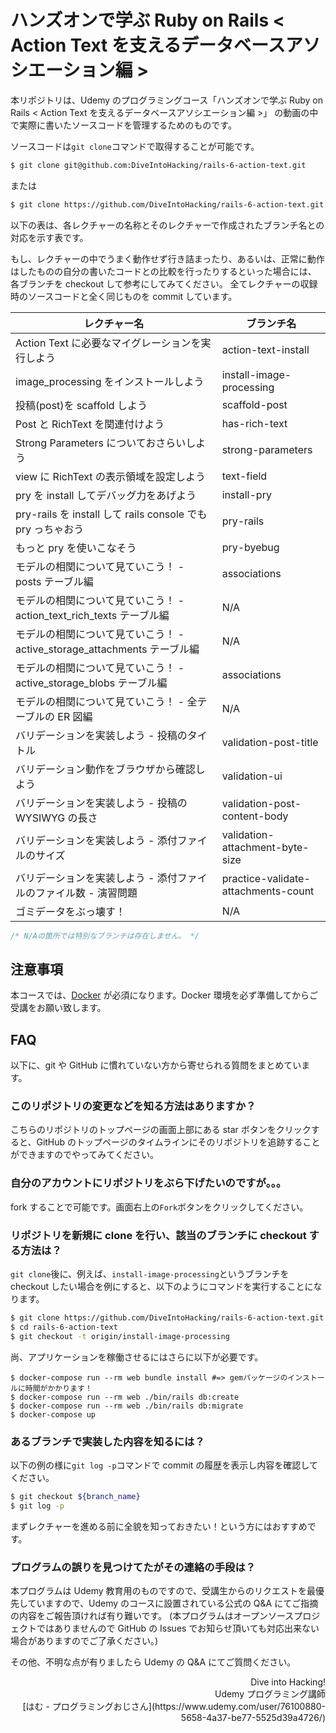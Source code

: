 # ハンズオンで学ぶ Ruby on Rails < Action Text を支えるデータベースアソシエーション編 >

本リポジトリは、Udemy のプログラミングコース「ハンズオンで学ぶ Ruby on Rails < Action Text を支えるデータベースアソシエーション編 >」 の動画の中で実際に書いたソースコードを管理するためのものです。

ソースコードは`git clone`コマンドで取得することが可能です。

```bash
$ git clone git@github.com:DiveIntoHacking/rails-6-action-text.git
```

または

```bash
$ git clone https://github.com/DiveIntoHacking/rails-6-action-text.git
```

以下の表は、各レクチャーの名称とそのレクチャーで作成されたブランチ名との対応を示す表です。

もし、レクチャーの中でうまく動作せず行き詰まったり、あるいは、正常に動作はしたものの自分の書いたコードとの比較を行ったりするといった場合には、
各ブランチを checkout して参考にしてみてください。
全てレクチャーの収録時のソースコードと全く同じものを commit しています。

| レクチャー名                                                             | ブランチ名                          |
| ------------------------------------------------------------------------ | ----------------------------------- |
| Action Text に必要なマイグレーションを実行しよう                         | action-text-install                 |
| image_processing をインストールしよう                                    | install-image-processing            |
| 投稿(post)を scaffold しよう                                             | scaffold-post                       |
| Post と RichText を関連付けよう                                          | has-rich-text                       |
| Strong Parameters についておさらいしよう                                 | strong-parameters                   |
| view に RichText の表示領域を設定しよう                                  | text-field                          |
| pry を install してデバッグ力をあげよう                                  | install-pry                         |
| pry-rails を install して rails console でも pry っちゃおう              | pry-rails                           |
| もっと pry を使いこなそう                                                | pry-byebug                          |
| モデルの相関について見ていこう！ - posts テーブル編                      | associations                        |
| モデルの相関について見ていこう！ - action_text_rich_texts テーブル編     | N/A                                 |
| モデルの相関について見ていこう！ - active_storage_attachments テーブル編 | N/A                                 |
| モデルの相関について見ていこう！ - active_storage_blobs テーブル編       | associations                        |
| モデルの相関について見ていこう！ - 全テーブルの ER 図編                  | N/A                                 |
| バリデーションを実装しよう - 投稿のタイトル                              | validation-post-title               |
| バリデーション動作をブラウザから確認しよう                               | validation-ui                       |
| バリデーションを実装しよう - 投稿の WYSIWYG の長さ                       | validation-post-content-body        |
| バリデーションを実装しよう - 添付ファイルのサイズ                        | validation-attachment-byte-size     |
| バリデーションを実装しよう - 添付ファイルのファイル数 - 演習問題         | practice-validate-attachments-count |
| ゴミデータをぶっ壊す！                                                   | N/A                                 |

```javascript
/* N/Aの箇所では特別なブランチは存在しません。 */
```

## 注意事項

本コースでは、[Docker](https://www.docker.com/) が必須になります。Docker 環境を必ず準備してからご受講をお願い致します。

## FAQ

以下に、git や GitHub に慣れていない方から寄せられる質問をまとめています。

### このリポジトリの変更などを知る方法はありますか？

こちらのリポジトリのトップページの画面上部にある star ボタンをクリックすると、GitHub のトップページのタイムラインにそのリポジトリを追跡することができますのでやってみてください。

### 自分のアカウントにリポジトリをぶら下げたいのですが。。。

fork することで可能です。画面右上の`Fork`ボタンをクリックしてください。

### リポジトリを新規に clone を行い、該当のブランチに checkout する方法は？

`git clone`後に、例えば、`install-image-processing`というブランチを checkout したい場合を例にすると、以下のようにコマンドを実行することになります。

```bash
$ git clone https://github.com/DiveIntoHacking/rails-6-action-text.git
$ cd rails-6-action-text
$ git checkout -t origin/install-image-processing
```

尚、アプリケーションを稼働させるにはさらに以下が必要です。

```
$ docker-compose run --rm web bundle install #=> gemパッケージのインストールに時間がかかります！
$ docker-compose run --rm web ./bin/rails db:create
$ docker-compose run --rm web ./bin/rails db:migrate
$ docker-compose up
```

### あるブランチで実装した内容を知るには？

以下の例の様に`git log -p`コマンドで commit の履歴を表示し内容を確認してください。

```bash
$ git checkout ${branch_name}
$ git log -p
```

まずレクチャーを進める前に全貌を知っておきたい！という方にはおすすめです。

### プログラムの誤りを見つけてたがその連絡の手段は？

本プログラムは Udemy 教育用のものですので、受講生からのリクエストを最優先していますので、Udemy のコースに設置されている公式の Q&A にてご指摘の内容をご報告頂ければ有り難いです。
(本プログラムはオープンソースプロジェクトではありませんので GitHub の Issues でお知らせ頂いても対応出来ない場合がありますのでご了承ください。)

その他、不明な点が有りましたら Udemy の Q&A にてご質問ください。

<div align='right'>
Dive into Hacking!
</div>

<div align='right'>
Udemy プログラミング講師
</div>

<div align='right'>
[はむ - プログラミングおじさん](https://www.udemy.com/user/76100880-5658-4a37-be77-5525d39a4726/)
</div>
